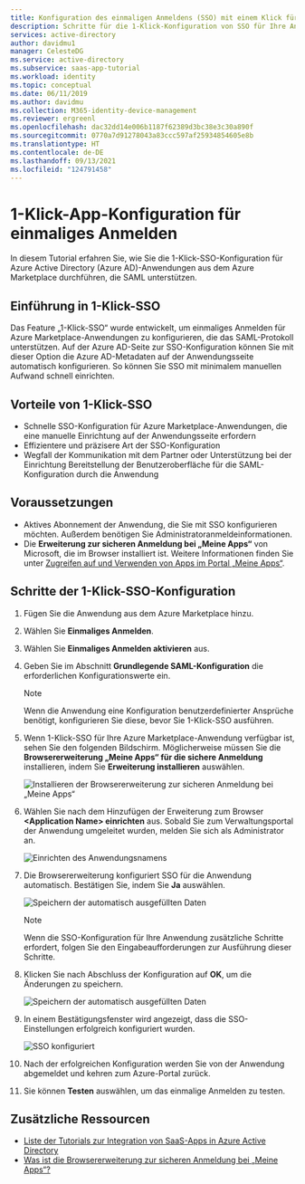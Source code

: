 ```yaml
---
title: Konfiguration des einmaligen Anmeldens (SSO) mit einem Klick für Ihre Azure Marketplace-Anwendung | Microsoft-Dokumentation
description: Schritte für die 1-Klick-Konfiguration von SSO für Ihre Anwendung aus dem Azure Marketplace.
services: active-directory
author: davidmu1
manager: CelesteDG
ms.service: active-directory
ms.subservice: saas-app-tutorial
ms.workload: identity
ms.topic: conceptual
ms.date: 06/11/2019
ms.author: davidmu
ms.collection: M365-identity-device-management
ms.reviewer: ergreenl
ms.openlocfilehash: dac32dd14e006b1187f62389d3bc38e3c30a890f
ms.sourcegitcommit: 0770a7d91278043a83ccc597af25934854605e8b
ms.translationtype: HT
ms.contentlocale: de-DE
ms.lasthandoff: 09/13/2021
ms.locfileid: "124791458"
---
```

# <a name="one-click-app-configuration-of-single-sign-on"></a>1-Klick-App-Konfiguration für einmaliges Anmelden

 In diesem Tutorial erfahren Sie, wie Sie die 1-Klick-SSO-Konfiguration für Azure Active Directory (Azure AD)-Anwendungen aus dem Azure Marketplace durchführen, die SAML unterstützen.

## <a name="introduction-to-one-click-sso"></a>Einführung in 1-Klick-SSO

Das Feature „1-Klick-SSO“ wurde entwickelt, um einmaliges Anmelden für Azure Marketplace-Anwendungen zu konfigurieren, die das SAML-Protokoll unterstützen. Auf der Azure AD-Seite zur SSO-Konfiguration können Sie mit dieser Option die Azure AD-Metadaten auf der Anwendungsseite automatisch konfigurieren. So können Sie SSO mit minimalem manuellen Aufwand schnell einrichten.

## <a name="advantages-of-one-click-sso"></a>Vorteile von 1-Klick-SSO

- Schnelle SSO-Konfiguration für Azure Marketplace-Anwendungen, die eine manuelle Einrichtung auf der Anwendungsseite erfordern
- Effizientere und präzisere Art der SSO-Konfiguration
- Wegfall der Kommunikation mit dem Partner oder Unterstützung bei der Einrichtung Bereitstellung der Benutzeroberfläche für die SAML-Konfiguration durch die Anwendung

## <a name="prerequisites"></a>Voraussetzungen

- Aktives Abonnement der Anwendung, die Sie mit SSO konfigurieren möchten. Außerdem benötigen Sie Administratoranmeldeinformationen.
- Die **Erweiterung zur sicheren Anmeldung bei „Meine Apps“** von Microsoft, die im Browser installiert ist. Weitere Informationen finden Sie unter [Zugreifen auf und Verwenden von Apps im Portal „Meine Apps“](https://support.microsoft.com/account-billing/sign-in-and-start-apps-from-the-my-apps-portal-2f3b1bae-0e5a-4a86-a33e-876fbd2a4510).

## <a name="one-click-sso-configuration-steps"></a>Schritte der 1-Klick-SSO-Konfiguration

1. Fügen Sie die Anwendung aus dem Azure Marketplace hinzu.

2. Wählen Sie **Einmaliges Anmelden**.

3. Wählen Sie **Einmaliges Anmelden aktivieren** aus.

4. Geben Sie im Abschnitt **Grundlegende SAML-Konfiguration** die erforderlichen Konfigurationswerte ein.

    > [!NOTE]
    > Wenn die Anwendung eine Konfiguration benutzerdefinierter Ansprüche benötigt, konfigurieren Sie diese, bevor Sie 1-Klick-SSO ausführen.

5. Wenn 1-Klick-SSO für Ihre Azure Marketplace-Anwendung verfügbar ist, sehen Sie den folgenden Bildschirm. Möglicherweise müssen Sie die **Browsererweiterung „Meine Apps“ für die sichere Anmeldung** installieren, indem Sie **Erweiterung installieren** auswählen.

   ![Installieren der Browsererweiterung zur sicheren Anmeldung bei „Meine Apps“](./media/one-click-sso-tutorial/install-myappssecure-extension.png)

6. Wählen Sie nach dem Hinzufügen der Erweiterung zum Browser **\<Application Name\> einrichten** aus. Sobald Sie zum Verwaltungsportal der Anwendung umgeleitet wurden, melden Sie sich als Administrator an.

   ![Einrichten des Anwendungsnamens](./media/one-click-sso-tutorial/setup-sso.png)

7. Die Browsererweiterung konfiguriert SSO für die Anwendung automatisch. Bestätigen Sie, indem Sie **Ja** auswählen.

   ![Speichern der automatisch ausgefüllten Daten](./media/one-click-sso-tutorial/save-autopopulate.png)

   > [!NOTE]
   > Wenn die SSO-Konfiguration für Ihre Anwendung zusätzliche Schritte erfordert, folgen Sie den Eingabeaufforderungen zur Ausführung dieser Schritte.

8. Klicken Sie nach Abschluss der Konfiguration auf **OK**, um die Änderungen zu speichern.

   ![Speichern der automatisch ausgefüllten Daten](./media/one-click-sso-tutorial/save-data.png)

9. In einem Bestätigungsfenster wird angezeigt, dass die SSO-Einstellungen erfolgreich konfiguriert wurden.

   ![SSO konfiguriert](./media/one-click-sso-tutorial/sso-configured.png)

10. Nach der erfolgreichen Konfiguration werden Sie von der Anwendung abgemeldet und kehren zum Azure-Portal zurück.

11. Sie können **Testen** auswählen, um das einmalige Anmelden zu testen.

## <a name="additional-resources"></a>Zusätzliche Ressourcen

- [Liste der Tutorials zur Integration von SaaS-Apps in Azure Active Directory](../saas-apps/tutorial-list.md)
- [Was ist die Browsererweiterung zur sicheren Anmeldung bei „Meine Apps“?](https://support.microsoft.com/account-billing/sign-in-and-start-apps-from-the-my-apps-portal-2f3b1bae-0e5a-4a86-a33e-876fbd2a4510)